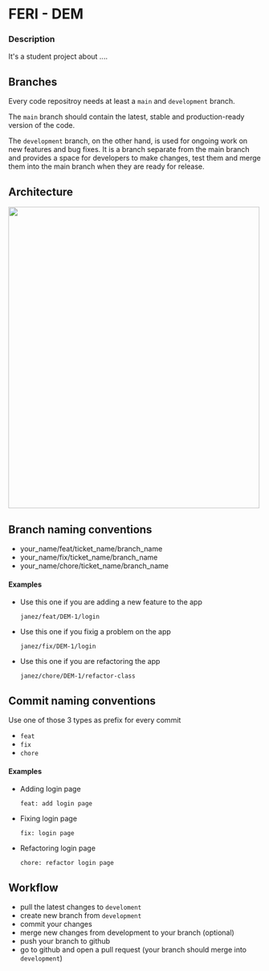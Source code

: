 # FERI - DEM

### Description
It's a student project about ....

## Branches
Every code repositroy needs at least a `main` and `development` branch. 

The `main` branch should contain the latest, stable and production-ready version of the code.

The `development` branch, on the other hand, is used for ongoing work on new features and bug fixes. It is a branch separate from the main branch and provides a space for developers to make changes, test them and merge them into the main branch when they are ready for release.

## Architecture

<image src="https://user-images.githubusercontent.com/73199603/218175807-71214bff-3b4b-4562-aa61-0a680a90b171.png" width=500 height=600/>


## Branch naming conventions
- your_name/feat/ticket_name/branch_name
- your_name/fix/ticket_name/branch_name
- your_name/chore/ticket_name/branch_name

#### Examples
- Use this one if you are adding a new feature to the app
  
  `janez/feat/DEM-1/login`
  
- Use this one if you fixig a problem on the app

  `janez/fix/DEM-1/login`
  
 - Use this one if you are refactoring the app
 
   `janez/chore/DEM-1/refactor-class`

## Commit naming conventions
Use one of those 3 types as prefix for every commit
- `feat`
- `fix`
- `chore`

#### Examples
- Adding login page

  `feat: add login page`
  
- Fixing login page

  `fix: login page`
  
- Refactoring login page

  `chore: refactor login page`

## Workflow
- pull the latest changes to `develoment`
- create new branch from `development`
- commit your changes
- merge new changes from development to your branch (optional)
- push your branch to github
- go to github and open a pull request (your branch should merge into `development`)
